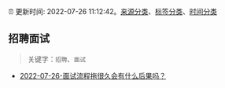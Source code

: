 :alarm_clock: 更新时间: 2022-07-26 11:12:42。[来源分类](../README.md)、[标签分类](../TAGS.md)、[时间分类](../TIMELINE.md)

## 招聘面试


> 关键字：`招聘`、`面试`



- [2022-07-26-面试流程拖很久会有什么后果吗？](https://www.v2ex.com/t/868846) 